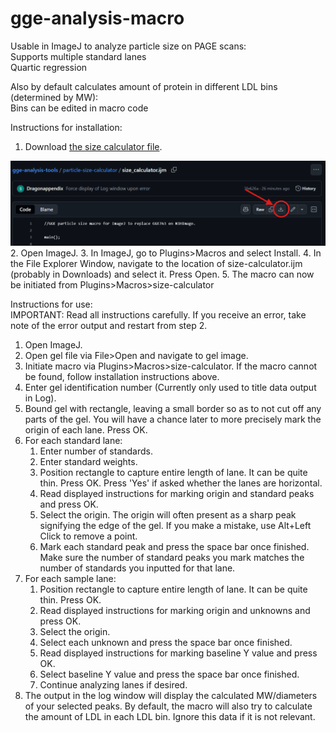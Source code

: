 # gge-analysis-macro
Usable in ImageJ to analyze particle size on PAGE scans: <br />
    Supports multiple standard lanes <br />
    Quartic regression

Also by default calculates amount of protein in different LDL bins (determined by MW): <br />
    Bins can be edited in macro code


Instructions for installation:
1. Download [the size calculator file](particle-size-calculator/size_calculator.ijm).
<img title='download instructions' alt='download instructions' src='/images/download_instructions.png'>
2. Open ImageJ.
3. In ImageJ, go to Plugins>Macros and select Install.
4. In the File Explorer Window, navigate to the location of size-calculator.ijm (probably in Downloads) and select it. Press Open.
5. The macro can now be initiated from Plugins>Macros>size-calculator


Instructions for use: <br>
IMPORTANT: Read all instructions carefully. If you receive an error, take note of the error output and restart from step 2.
1. Open ImageJ.
2. Open gel file via File>Open and navigate to gel image.
3. Initiate macro via Plugins>Macros>size-calculator. If the macro cannot be found, follow installation instructions above.
4. Enter gel identification number (Currently only used to title data output in Log).
5. Bound gel with rectangle, leaving a small border so as to not cut off any parts of the gel. You will have a chance later to more precisely mark the origin of each lane. Press OK.
6. For each standard lane:
    1. Enter number of standards.
    1. Enter standard weights.
    1. Position rectangle to capture entire length of lane. It can be quite thin. Press OK. Press 'Yes' if asked whether the lanes are horizontal.
    1. Read displayed instructions for marking origin and standard peaks and press OK.
    1. Select the origin. The origin will often present as a sharp peak signifying the edge of the gel. If you make a mistake, use Alt+Left Click to remove a point.
    1. Mark each standard peak and press the space bar once finished. Make sure the number of standard peaks you mark matches the number of standards you inputted for that lane.
7. For each sample lane:
    1. Position rectangle to capture entire length of lane. It can be quite thin. Press OK.
    1. Read displayed instructions for marking origin and unknowns and press OK.
    1. Select the origin.
    1. Select each unknown and press the space bar once finished.
    1. Read displayed instructions for marking baseline Y value and press OK.
    1. Select baseline Y value and press the space bar once finished.
    1. Continue analyzing lanes if desired.
8. The output in the log window will display the calculated MW/diameters of your selected peaks. By default, the macro will also try to calculate the amount of LDL in each LDL bin. Ignore this data if it is not relevant.

